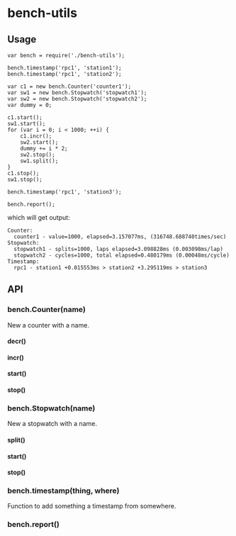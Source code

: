 # bench-utils

## Usage
```
var bench = require('./bench-utils');

bench.timestamp('rpc1', 'station1');
bench.timestamp('rpc1', 'station2');

var c1 = new bench.Counter('counter1');
var sw1 = new bench.Stopwatch('stopwatch1');
var sw2 = new bench.Stopwatch('stopwatch2');
var dummy = 0;

c1.start();
sw1.start();
for (var i = 0; i < 1000; ++i) {
    c1.incr();
    sw2.start();
    dummy += i * 2;
    sw2.stop();
    sw1.split();
}
c1.stop();
sw1.stop();

bench.timestamp('rpc1', 'station3');

bench.report();
```
which will get output:
```
Counter:
  counter1 - value=1000, elapsed=3.157077ms, (316748.688740times/sec)
Stopwatch:
  stopwatch1 - splits=1000, laps elapsed=3.098828ms (0.003098ms/lap)
  stopwatch2 - cycles=1000, total elapsed=0.480179ms (0.00048ms/cycle)
Timestamp:
  rpc1 - station1 +0.015553ms > station2 +3.295119ms > station3

```

## API
### bench.Counter(name)
New a counter with a name.
#### decr()
#### incr()
#### start()
#### stop()
### bench.Stopwatch(name)
New a stopwatch with a name.
#### split()
#### start()
#### stop()
### bench.timestamp(thing, where)
Function to add something a timestamp from somewhere.
### bench.report()
